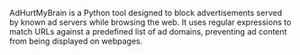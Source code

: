 AdHurtMyBrain is a Python tool designed to block advertisements served by known ad servers while browsing the web. It uses regular expressions to match URLs against a predefined list of ad domains, preventing ad content from being displayed on webpages.
